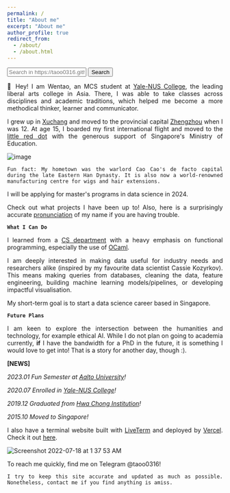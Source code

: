 ```yaml
---
permalink: /
title: "About me"
excerpt: "About me"
author_profile: true
redirect_from: 
  - /about/
  - /about.html
---
```


<form action="https://www.google.com/search" class="searchform" method="get" name="searchform" target="_blank">
<input name="sitesearch" type="hidden" value="https://taoo0316.github.io/">
<input autocomplete="on" class="form-control search" name="q" placeholder="Search in https://taoo0316.github.io/" required="required"  type="text">
<button class="button" type="submit">Search</button>
</form>

<style>body {text-align: justify}</style>


👋 Hey! I am Wentao, an MCS student at [Yale-NUS College](https://www.yale-nus.edu.sg/), the leading liberal arts college in Asia. There, I was able to take classes across disciplines and academic traditions, which helped me become a more methodical thinker, learner and communicator.

I grew up in [Xuchang](https://en.wikipedia.org/wiki/Xuchang) and moved to the provincial capital [Zhengzhou](https://en.wikipedia.org/wiki/Zhengzhou) when I was 12. At age 15, I boarded my first international flight and moved to the [little red dot](https://en.wikipedia.org/wiki/Little_red_dot) with the generous support of Singapore's Ministry of Education. 

![image](https://user-images.githubusercontent.com/95064358/177197685-5e4efc39-7f53-475a-892a-116de039b8f8.png)

```Fun fact: My hometown was the warlord Cao Cao's de facto capital during the late Eastern Han Dynasty. It is also now a world-renowned manufacturing centre for wigs and hair extensions.```

I will be applying for master's programs in data science in 2024.

Check out what projects I have been up to! Also, here is a surprisingly accurate [pronunciation](https://www.howtopronounce.com/wentao) of my name if you are having trouble. 

**```What I Can Do```**

I learned from a [CS department](https://en.wikipedia.org/wiki/Olivier_Danvy) with a heavy emphasis on functional programming, especially the use of [OCaml](https://ocaml.org/).

I am deeply interested in making data useful for industry needs and researchers alike (inspired by my favourite data scientist Cassie Kozyrkov). This means making queries from databases, cleaning the data, feature engineering, building machine learning models/pipelines, or developing impactful visualisation.

My short-term goal is to start a data science career based in Singapore.

**```Future Plans```**

I am keen to explore the intersection between the humanities and technology, for example ethical AI. While I do not plan on going to academia currently, **if** I have the bandwidth for a PhD in the future, it is something I would love to get into! That is a story for another day, though :).

**[NEWS]**

*2023.01 Fun Semester at [Aalto University](https://www.aalto.fi/en)!*

*2020.07 Enrolled in [Yale-NUS College](https://www.yale-nus.edu.sg/)!*

*2019.12 Graduated from [Hwa Chong Institution](https://www.hci.edu.sg/)!*

*2015.10 Moved to Singapore!*

I also have a terminal website built with [LiveTerm](https://github.com/Cveinnt/LiveTerm) and deployed by [Vercel](https://vercel.com). Check it out [here](https://live-term-taoo0316.vercel.app/).

![Screenshot 2022-07-18 at 1 37 53 AM](https://user-images.githubusercontent.com/95064358/179417906-2a1d9ecb-f75a-402c-a835-12e55c010e52.png)

To reach me quickly, find me on Telegram @taoo0316!

<script type="text/javascript" id="clustrmaps" src="//clustrmaps.com/map_v2.js?d=BFXFcN61Uys-0YXGJKGl8547HbTR1J4FroLBH-q6mso&cl=ffffff&w=a"></script>

```I try to keep this site accurate and updated as much as possible. Nonetheless, contact me if you find anything is amiss.```

